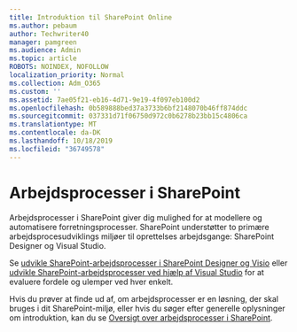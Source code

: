 ```yaml
---
title: Introduktion til SharePoint Online
ms.author: pebaum
author: Techwriter40
manager: pamgreen
ms.audience: Admin
ms.topic: article
ROBOTS: NOINDEX, NOFOLLOW
localization_priority: Normal
ms.collection: Adm_O365
ms.custom: ''
ms.assetid: 7ae05f21-eb16-4d71-9e19-4f097eb100d2
ms.openlocfilehash: 0b589888bed37a3733b6bf2148070b46ff874ddc
ms.sourcegitcommit: 037331d71f06750d972c0b6278b23bb15c4806ca
ms.translationtype: MT
ms.contentlocale: da-DK
ms.lasthandoff: 10/18/2019
ms.locfileid: "36749578"
---
```

# <a name="workflows-in-sharepoint"></a>Arbejdsprocesser i SharePoint

Arbejdsprocesser i SharePoint giver dig mulighed for at modellere og automatisere forretningsprocesser. SharePoint understøtter to primære arbejdsprocesudviklings miljøer til oprettelses arbejdsgange: SharePoint Designer og Visual Studio. 

Se [udvikle SharePoint-arbejdsprocesser i SharePoint Designer og Visio](https://docs.microsoft.com/sharepoint/dev/general-development/develop-sharepoint-workflows-using-visual-studio) eller [udvikle SharePoint-arbejdsprocesser ved hjælp af Visual Studio](https://docs.microsoft.com/sharepoint/dev/general-development/develop-sharepoint-workflows-using-visual-studio) for at evaluere fordele og ulemper ved hver enkelt. 

Hvis du prøver at finde ud af, om arbejdsprocesser er en løsning, der skal bruges i dit SharePoint-miljø, eller hvis du søger efter generelle oplysninger om introduktion, kan du se [Oversigt over arbejdsprocesser i SharePoint](https://docs.microsoft.com/sharepoint/dev/general-development/get-started-with-workflows-in-sharepoint#overview-of-workflows-in-sharepoint).